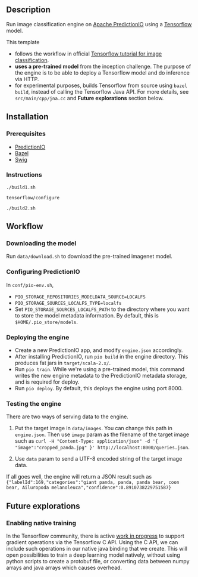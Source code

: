 ## Description

Run image classification engine on [Apache PredictionIO](http://predictionio.incubator.apache.org) using a [Tensorflow](https://www.tensorflow.org) model. 

This template

* follows the workflow in official [Tensorflow tutorial for image classification](https://github.com/tensorflow/models/blob/master/tutorials/image/imagenet/classify_image.py).
* **uses a pre-trained model** from the inception challenge. The purpose of the engine is to be able to deploy a Tensorflow model and do inference via HTTP.
* for experimental purposes, builds Tensorflow from source using `bazel build`, instead of calling the Tensorflow Java API. For more details, see `src/main/cpp/jna.cc` and **Future explorations** section below.

## Installation
### Prerequisites
* [PredictionIO](http://predictionio.incubator.apache.org)
* [Bazel](https://bazel.build)
* [Swig](http://www.swig.org)

### Instructions
`./build1.sh`

`tensorflow/configure`

`./build2.sh`

## Workflow
### Downloading the model
Run `data/download.sh` to download the pre-trained imagenet model.

### Configuring PredictionIO
In `conf/pio-env.sh`, 

* `PIO_STORAGE_REPOSITORIES_MODELDATA_SOURCE=LOCALFS`
* `PIO_STORAGE_SOURCES_LOCALFS_TYPE=localfs`
* Set `PIO_STORAGE_SOURCES_LOCALFS_PATH` to the directory where you want to store the model metadata information. By default, this is `$HOME/.pio_store/models`.

### Deploying the engine
* Create a new PredictionIO app, and modify `engine.json` accordingly.
* After installing PredictionIO, run `pio build` in the engine directory. This produces fat jars in `target/scala-2.x/`.
* Run `pio train`. While we're using a pre-trained model, this command writes the new engine metadata to the PredictionIO metadata storage, and is required for deploy.
* Run `pio deploy`. By default, this deploys the engine using port 8000.

### Testing the engine
There are two ways of serving data to the engine.

1. Put the target image in `data/images`. You can change this path in `engine.json`. Then use `image` param as the filename of the target image such as `curl -H "Content-Type: application/json" -d '{ "image":"cropped_panda.jpg" }' http://localhost:8000/queries.json`.

2. Use `data` param to send a UTF-8 encoded string of the target image data.

If all goes well, the engine will return a JSON result such as `{"labelId":169,"categories":"giant panda, panda, panda bear, coon bear, Ailuropoda melanoleuca","confidence":0.8910738229751587}`

## Future explorations
### Enabling native training
In the Tensorflow community, there is active [work in progress](https://github.com/tensorflow/tensorflow/issues/6268) to support gradient operations via the Tensorflow C API. Using the C API, we can include such operations in our native java binding that we create. This will open possibilities to train a deep learning model natively, without using python scripts to create a protobuf file, or converting data between numpy arrays and java arrays which causes overhead.

